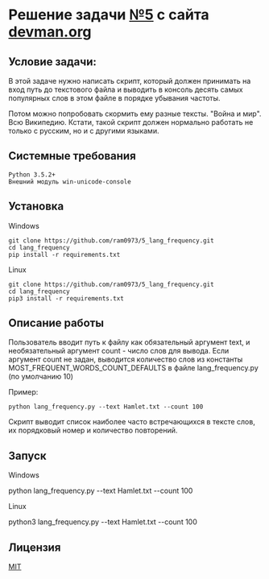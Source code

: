 # Решение задачи [№5](https://devman.org/challenges/5/) с сайта [devman.org](https://devman.org)

## Условие задачи:

В этой задаче нужно написать скрипт, который должен принимать на вход путь до текстового файла и выводить в 
консоль десять самых популярных слов в этом файле в порядке убывания частоты.

Потом можно попробовать скормить ему разные тексты. "Война и мир". Всю Википедию. 
Кстати, такой скрипт должен нормально работать не только с русским, но и с другими языками.

## Системные требования

```
Python 3.5.2+
Внешний модуль win-unicode-console
```

## Установка 

Windows

```    
git clone https://github.com/ram0973/5_lang_frequency.git
cd lang_frequency
pip install -r requirements.txt
```

Linux

```    
git clone https://github.com/ram0973/5_lang_frequency.git
cd lang_frequency
pip3 install -r requirements.txt
```

## Описание работы
Пользователь вводит путь к файлу как обязательный аргумент text,
и необязательный аргумент count - число слов для вывода.
Если аргумент count не задан, выводится количество слов из константы
MOST_FREQUENT_WORDS_COUNT_DEFAULTS в файле lang_frequency.py (по 
умолчанию 10)

Пример: 
```
python lang_frequency.py --text Hamlet.txt --count 100
```

Скрипт выводит список наиболее часто встречающихся в тексте слов, их 
порядковый номер и количество повторений. 
    
## Запуск

Windows

python lang_frequency.py --text Hamlet.txt --count 100
 
Linux
 
python3 lang_frequency.py --text Hamlet.txt --count 100

## Лицензия

[MIT](http://opensource.org/licenses/MIT)